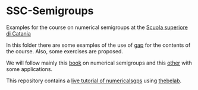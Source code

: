 # SSC-Semigroups

Examples for the course on numerical semigroups at the [Scuola superiore di Catania](http://www.scuolasuperiorecatania.it)

In this folder there are some examples of the use of [gap](http://www.gap-system.org) for the contents of the course. Also, some exercises are proposed.

We will follow mainly this [book](http://www.springer.com/us/book/9781441901590) on numerical semigroups and this [other](http://www.springer.com/us/book/9781441901590) with some applications.

This repository contains a [live tutorial of numericalsgps](https://pedritomelenas.github.io/SSC-Semigroups/Live/gap-numericalsgps-thebelab.html) using [thebelab](https://github.com/minrk/thebelab).
